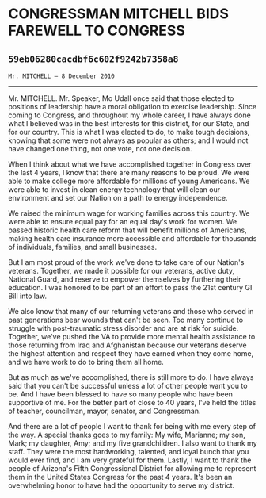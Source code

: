 # CONGRESSMAN MITCHELL BIDS FAREWELL TO CONGRESS
## `59eb06280cacdbf6c602f9242b7358a8`
`Mr. MITCHELL — 8 December 2010`

---


Mr. MITCHELL. Mr. Speaker, Mo Udall once said that those elected to 
positions of leadership have a moral obligation to exercise leadership. 
Since coming to Congress, and throughout my whole career, I have always 
done what I believed was in the best interests for this district, for 
our State, and for our country. This is what I was elected to do, to 
make tough decisions, knowing that some were not always as popular as 
others; and I would not have changed one thing, not one vote, not one 
decision.

When I think about what we have accomplished together in Congress 
over the last 4 years, I know that there are many reasons to be proud. 
We were able to make college more affordable for millions of young 
Americans. We were able to invest in clean energy technology that will 
clean our environment and set our Nation on a path to energy 
independence.



We raised the minimum wage for working families across this country. 
We were able to ensure equal pay for an equal day's work for women. We 
passed historic health care reform that will benefit millions of 
Americans, making health care insurance more accessible and affordable 
for thousands of individuals, families, and small businesses.

But I am most proud of the work we've done to take care of our 
Nation's veterans. Together, we made it possible for our veterans, 
active duty, National Guard, and reserve to empower themselves by 
furthering their education. I was honored to be part of an effort to 
pass the 21st century GI Bill into law.

We also know that many of our returning veterans and those who served 
in past generations bear wounds that can't be seen. Too many continue 
to struggle with post-traumatic stress disorder and are at risk for 
suicide. Together, we've pushed the VA to provide more mental health 
assistance to those returning from Iraq and Afghanistan because our 
veterans deserve the highest attention and respect they have earned 
when they come home, and we have work to do to bring them all home.

But as much as we've accomplished, there is still more to do. I have 
always said that you can't be successful unless a lot of other people 
want you to be. And I have been blessed to have so many people who have 
been supportive of me. For the better part of close to 40 years, I've 
held the titles of teacher, councilman, mayor, senator, and 
Congressman.

And there are a lot of people I want to thank for being with me every 
step of the way. A special thanks goes to my family: My wife, Marianne; 
my son, Mark; my daughter, Amy; and my five grandchildren. I also want 
to thank my staff. They were the most hardworking, talented, and loyal 
bunch that you would ever find, and I am very grateful for them. 
Lastly, I want to thank the people of Arizona's Fifth Congressional 
District for allowing me to represent them in the United States 
Congress for the past 4 years. It's been an overwhelming honor to have 
had the opportunity to serve my district.
